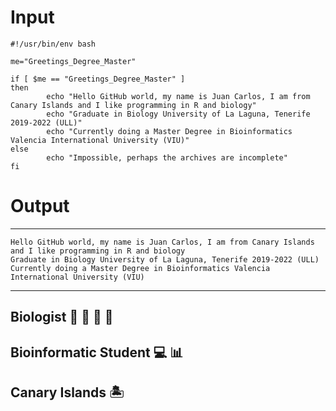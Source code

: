 # Input
```
#!/usr/bin/env bash

me="Greetings_Degree_Master"

if [ $me == "Greetings_Degree_Master" ]
then
        echo "Hello GitHub world, my name is Juan Carlos, I am from Canary Islands and I like programming in R and biology"
        echo "Graduate in Biology University of La Laguna, Tenerife 2019-2022 (ULL)"
        echo "Currently doing a Master Degree in Bioinformatics Valencia International University (VIU)"
else
        echo "Impossible, perhaps the archives are incomplete"
fi
```

# Output

---

```
Hello GitHub world, my name is Juan Carlos, I am from Canary Islands and I like programming in R and biology
Graduate in Biology University of La Laguna, Tenerife 2019-2022 (ULL)
Currently doing a Master Degree in Bioinformatics Valencia International University (VIU)
```

---

## **Biologist** :microscope: :pill: :mouse2: :hibiscus:

## **Bioinformatic Student** :computer: :bar_chart:

## Canary Islands :desert_island:
